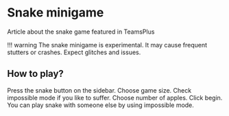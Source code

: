 # Snake minigame

Article about the snake game featured in TeamsPlus

!!! warning
    The snake minigame is experimental. It may cause frequent stutters or crashes. Expect glitches and issues.

## How to play?

Press the snake button on the sidebar. Choose game size. Check impossible mode if you like to suffer. Choose number of apples. Click begin.
You can play snake with someone else by using impossible mode.


